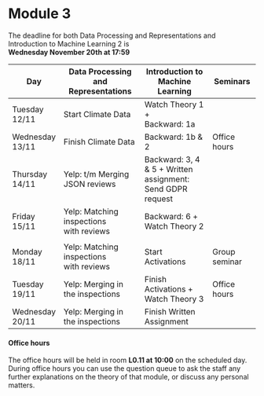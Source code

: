 
# Module 3

The deadline for both Data Processing and Representations and Introduction to Machine Learning 2 is<br>**Wednesday November 20th at 17:59**

| Day                | Data Processing<br>and Representations | Introduction to<br>Machine Learning | Seminars          |
| ------------------ | ---------------------------- | ----------------------------------- | --------------------------- |
| Tuesday<br>12/11   | Start Climate Data           | Watch Theory 1 +<br>Backward: 1a    |                             |
| Wednesday<br>13/11 | Finish Climate Data          | Backward: 1b & 2                    | Office hours                |
| Thursday<br>14/11  | Yelp: t/m Merging JSON reviews | Backward: 3, 4 & 5 + Written<br>assignment: Send GDPR request | |
| Friday<br>15/11    | Yelp: Matching inspections<br>with reviews | Backward: 6 +<br>Watch Theory 2 |                   |
|                    |                                            |                                 |                   |
| Monday<br>18/11    | Yelp: Matching inspections<br>with reviews | Start Activations        | Group seminar            |
| Tuesday<br>19/11   | Yelp: Merging in the inspections | Finish Activations +<br>Watch Theory 3 | Office hours         |
| Wednesday<br>20/11 | Yelp: Merging in the inspections | Finish Written Assignment       |                             |



#### Office hours

The office hours will be held in room **L0.11 at 10:00** on the scheduled day. During office hours you can use the question queue to ask the staff any further explanations on the theory of that module, or discuss any personal matters.

